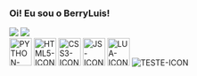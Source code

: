 ### Oi! Eu sou o BerryLuis! 

<div class='stats'>
  <img src='https://github-readme-stats.vercel.app/api?username=berryluis&show_icons=true&theme=dark'/>
  <img src='https://github-readme-stats.vercel.app/api/top-langs/?username=berryluis&layout=compact&theme=dark'
 </div>
  
<div class='linguagens'>
  <img alt='PYTHON-ICON' height='50' width='40' src='https://cdn.jsdelivr.net/gh/devicons/devicon/icons/python/python-original.svg'/>
  <img alt='HTML5-ICON' height='50' width='40' src='https://cdn.jsdelivr.net/gh/devicons/devicon/icons/html5/html5-original.svg'/>
  <img alt='CSS3-ICON' height='50' width='40' src='https://cdn.jsdelivr.net/gh/devicons/devicon/icons/css3/css3-original.svg'/>
  <img alt='JS-ICON' height='50' width='40' src='https://cdn.jsdelivr.net/gh/devicons/devicon/icons/javascript/javascript-original.svg'/>
  <img alt='LUA-ICON' height='50' width ='40' src='https://cdn.jsdelivr.net/gh/devicons/devicon/icons/lua/lua-original.svg'/>
  <img alt='TESTE-ICON' src='https://upload.wikimedia.org/wikipedia/commons/c/cd/Pivot_Wave.gif'/>
</div>
 
